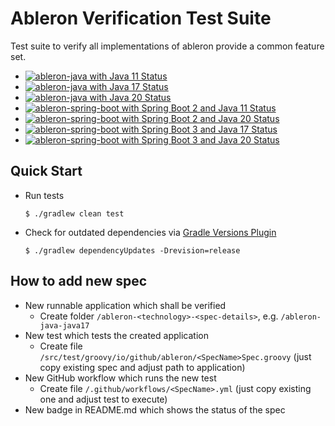 # Ableron Verification Test Suite
Test suite to verify all implementations of ableron provide a common feature set.

* [![ableron-java with Java 11 Status](https://github.com/ableron/ableron-verify/actions/workflows/ableron-java-java11.yml/badge.svg)](https://github.com/ableron/ableron-verify/actions/workflows/ableron-java-java11.yml)
* [![ableron-java with Java 17 Status](https://github.com/ableron/ableron-verify/actions/workflows/ableron-java-java17.yml/badge.svg)](https://github.com/ableron/ableron-verify/actions/workflows/ableron-java-java17.yml)
* [![ableron-java with Java 20 Status](https://github.com/ableron/ableron-verify/actions/workflows/ableron-java-java20.yml/badge.svg)](https://github.com/ableron/ableron-verify/actions/workflows/ableron-java-java20.yml)
* [![ableron-spring-boot with Spring Boot 2 and Java 11 Status](https://github.com/ableron/ableron-verify/actions/workflows/ableron-spring-boot-2-java11.yml/badge.svg)](https://github.com/ableron/ableron-verify/actions/workflows/ableron-spring-boot-2-java11.yml)
* [![ableron-spring-boot with Spring Boot 2 and Java 20 Status](https://github.com/ableron/ableron-verify/actions/workflows/ableron-spring-boot-2-java20.yml/badge.svg)](https://github.com/ableron/ableron-verify/actions/workflows/ableron-spring-boot-2-java20.yml)
* [![ableron-spring-boot with Spring Boot 3 and Java 17 Status](https://github.com/ableron/ableron-verify/actions/workflows/ableron-spring-boot-3-java17.yml/badge.svg)](https://github.com/ableron/ableron-verify/actions/workflows/ableron-spring-boot-3-java17.yml)
* [![ableron-spring-boot with Spring Boot 3 and Java 20 Status](https://github.com/ableron/ableron-verify/actions/workflows/ableron-spring-boot-3-java20.yml/badge.svg)](https://github.com/ableron/ableron-verify/actions/workflows/ableron-spring-boot-3-java20.yml)

## Quick Start
* Run tests
   ```console
   $ ./gradlew clean test
   ```
* Check for outdated dependencies via [Gradle Versions Plugin](https://github.com/ben-manes/gradle-versions-plugin)
   ```console
   $ ./gradlew dependencyUpdates -Drevision=release
   ```

## How to add new spec
* New runnable application which shall be verified
   * Create folder `/ableron-<technology>-<spec-details>`, e.g. `/ableron-java-java17`
* New test which tests the created application
   * Create file `/src/test/groovy/io/github/ableron/<SpecName>Spec.groovy` (just copy existing spec and adjust path to application)
* New GitHub workflow which runs the new test
   * Create file `/.github/workflows/<SpecName>.yml` (just copy existing one and adjust test to execute)
* New badge in README.md which shows the status of the spec
